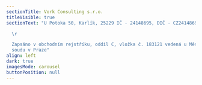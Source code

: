 ```yaml
---
sectionTitle: Vork Consulting s.r.o.
titleVisible: true
sectionText: "U Potoka 50, Karlík, 25229 IČ - 24148695, DIČ - CZ24148695\r

  \r

  Zapsáno v obchodním rejstříku, oddíl C, vložka č. 183121 vedená u Městského
  soudu v Praze"
align: left
dark: true
imagesMode: carousel
buttonPosition: null
---
```


